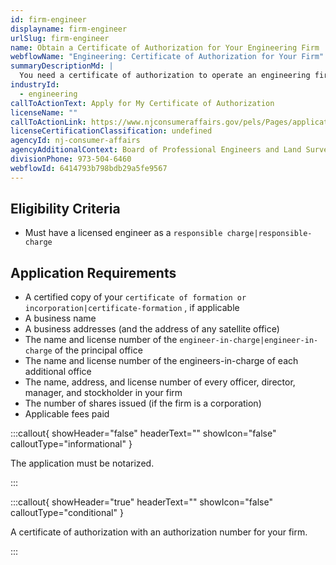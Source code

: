 ```yaml
---
id: firm-engineer
displayname: firm-engineer
urlSlug: firm-engineer
name: Obtain a Certificate of Authorization for Your Engineering Firm
webflowName: "Engineering: Certificate of Authorization for Your Firm"
summaryDescriptionMd: |
  You need a certificate of authorization to operate an engineering firm.
industryId:
  - engineering
callToActionText: Apply for My Certificate of Authorization
licenseName: ""
callToActionLink: https://www.njconsumeraffairs.gov/pels/Pages/applications.aspx
licenseCertificationClassification: undefined
agencyId: nj-consumer-affairs
agencyAdditionalContext: Board of Professional Engineers and Land Surveyors
divisionPhone: 973-504-6460
webflowId: 6414793b798bdb29a5fe9567
---
```


## Eligibility Criteria

- Must have a licensed engineer as a `responsible charge|responsible-charge`

## Application Requirements

- A certified copy of your `certificate of formation or incorporation|certificate-formation` , if applicable
- A business name
- A business addresses (and the address of any satellite office)
- The name and license number of the `engineer-in-charge|engineer-in-charge` of the principal office
- The name and license number of the engineers-in-charge of each additional office
- The name, address, and license number of every officer, director, manager, and stockholder in your firm
- The number of shares issued (if the firm is a corporation)
- Applicable fees paid

:::callout{ showHeader="false" headerText="" showIcon="false" calloutType="informational" }

The application must be notarized.

:::

:::callout{ showHeader="true" headerText="" showIcon="false" calloutType="conditional" }

A certificate of authorization with an authorization number for your firm.

:::
